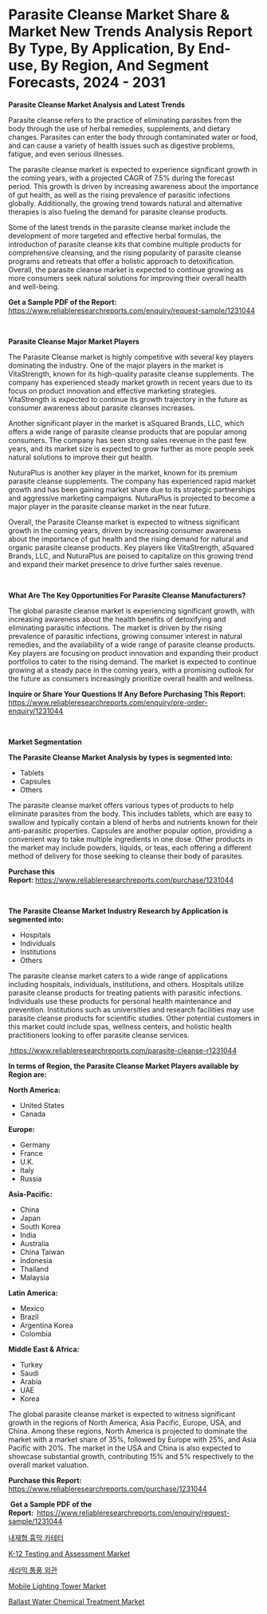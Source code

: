 <p><h1>Parasite Cleanse Market Share & Market New Trends Analysis Report By Type, By Application, By End-use, By Region, And Segment Forecasts, 2024 - 2031</h1></p><p><strong>Parasite Cleanse Market Analysis and Latest Trends</strong></p>
<p><p>Parasite cleanse refers to the practice of eliminating parasites from the body through the use of herbal remedies, supplements, and dietary changes. Parasites can enter the body through contaminated water or food, and can cause a variety of health issues such as digestive problems, fatigue, and even serious illnesses.</p><p>The parasite cleanse market is expected to experience significant growth in the coming years, with a projected CAGR of 7.5% during the forecast period. This growth is driven by increasing awareness about the importance of gut health, as well as the rising prevalence of parasitic infections globally. Additionally, the growing trend towards natural and alternative therapies is also fueling the demand for parasite cleanse products.</p><p>Some of the latest trends in the parasite cleanse market include the development of more targeted and effective herbal formulas, the introduction of parasite cleanse kits that combine multiple products for comprehensive cleansing, and the rising popularity of parasite cleanse programs and retreats that offer a holistic approach to detoxification. Overall, the parasite cleanse market is expected to continue growing as more consumers seek natural solutions for improving their overall health and well-being.</p></p>
<p><strong>Get a Sample PDF of the Report:&nbsp;</strong> <a href="https://www.reliableresearchreports.com/enquiry/request-sample/1231044">https://www.reliableresearchreports.com/enquiry/request-sample/1231044</a></p>
<p>&nbsp;</p>
<p><strong>Parasite Cleanse Major Market Players</strong></p>
<p><p>The Parasite Cleanse market is highly competitive with several key players dominating the industry. One of the major players in the market is VitaStrength, known for its high-quality parasite cleanse supplements. The company has experienced steady market growth in recent years due to its focus on product innovation and effective marketing strategies. VitaStrength is expected to continue its growth trajectory in the future as consumer awareness about parasite cleanses increases.</p><p>Another significant player in the market is aSquared Brands, LLC, which offers a wide range of parasite cleanse products that are popular among consumers. The company has seen strong sales revenue in the past few years, and its market size is expected to grow further as more people seek natural solutions to improve their gut health.</p><p>NuturaPlus is another key player in the market, known for its premium parasite cleanse supplements. The company has experienced rapid market growth and has been gaining market share due to its strategic partnerships and aggressive marketing campaigns. NuturaPlus is projected to become a major player in the parasite cleanse market in the near future.</p><p>Overall, the Parasite Cleanse market is expected to witness significant growth in the coming years, driven by increasing consumer awareness about the importance of gut health and the rising demand for natural and organic parasite cleanse products. Key players like VitaStrength, aSquared Brands, LLC, and NuturaPlus are poised to capitalize on this growing trend and expand their market presence to drive further sales revenue.</p></p>
<p>&nbsp;</p>
<p><strong>What Are The Key Opportunities For Parasite Cleanse Manufacturers?</strong></p>
<p><p>The global parasite cleanse market is experiencing significant growth, with increasing awareness about the health benefits of detoxifying and eliminating parasitic infections. The market is driven by the rising prevalence of parasitic infections, growing consumer interest in natural remedies, and the availability of a wide range of parasite cleanse products. Key players are focusing on product innovation and expanding their product portfolios to cater to the rising demand. The market is expected to continue growing at a steady pace in the coming years, with a promising outlook for the future as consumers increasingly prioritize overall health and wellness.</p></p>
<p><strong>Inquire or Share Your Questions If Any Before Purchasing This Report:</strong> <a href="https://www.reliableresearchreports.com/enquiry/pre-order-enquiry/1231044">https://www.reliableresearchreports.com/enquiry/pre-order-enquiry/1231044</a></p>
<p>&nbsp;</p>
<p><strong>Market Segmentation</strong></p>
<p><strong>The Parasite Cleanse Market Analysis by types is segmented into:</strong></p>
<p><ul><li>Tablets</li><li>Capsules</li><li>Others</li></ul></p>
<p><p>The parasite cleanse market offers various types of products to help eliminate parasites from the body. This includes tablets, which are easy to swallow and typically contain a blend of herbs and nutrients known for their anti-parasitic properties. Capsules are another popular option, providing a convenient way to take multiple ingredients in one dose. Other products in the market may include powders, liquids, or teas, each offering a different method of delivery for those seeking to cleanse their body of parasites.</p></p>
<p><strong>Purchase this Report:&nbsp;</strong><a href="https://www.reliableresearchreports.com/purchase/1231044">https://www.reliableresearchreports.com/purchase/1231044</a></p>
<p>&nbsp;</p>
<p><strong>The Parasite Cleanse Market Industry Research by Application is segmented into:</strong></p>
<p><ul><li>Hospitals</li><li>Individuals</li><li>Institutions</li><li>Others</li></ul></p>
<p><p>The parasite cleanse market caters to a wide range of applications including hospitals, individuals, institutions, and others. Hospitals utilize parasite cleanse products for treating patients with parasitic infections. Individuals use these products for personal health maintenance and prevention. Institutions such as universities and research facilities may use parasite cleanse products for scientific studies. Other potential customers in this market could include spas, wellness centers, and holistic health practitioners looking to offer parasite cleanse services.</p></p>
<p><a href="https://www.reliableresearchreports.com/parasite-cleanse-r1231044">&nbsp;https://www.reliableresearchreports.com/parasite-cleanse-r1231044</a></p>
<p><strong>In terms of Region, the Parasite Cleanse Market Players available by Region are:</strong></p>
<p>
    <p> <strong> North America: </strong>
        <ul>
            <li>United States</li>
            <li>Canada</li>
        </ul>
        </p> 
    <p> <strong> Europe: </strong>
        <ul>
            <li>Germany</li>
            <li>France</li>
            <li>U.K.</li>
            <li>Italy</li>
            <li>Russia</li>
        </ul>
        </p> 
    <p> <strong> Asia-Pacific: </strong>
        <ul>
            <li>China</li>
            <li>Japan</li>
            <li>South Korea</li>
            <li>India</li>
            <li>Australia</li>
            <li>China Taiwan</li>
            <li>Indonesia</li>
            <li>Thailand</li>
            <li>Malaysia</li>
        </ul>
        </p> 
    <p> <strong> Latin America: </strong>
        <ul>
            <li>Mexico</li>
            <li>Brazil</li>
            <li>Argentina Korea</li>
            <li>Colombia</li>
        </ul>
        </p> 
    <p> <strong> Middle East & Africa: </strong>
        <ul>
            <li>Turkey</li>
            <li>Saudi</li>
            <li>Arabia</li>
            <li>UAE</li>
            <li>Korea</li>
        </ul>
    </p>
    </p>
<p><p>The global parasite cleanse market is expected to witness significant growth in the regions of North America, Asia Pacific, Europe, USA, and China. Among these regions, North America is projected to dominate the market with a market share of 35%, followed by Europe with 25%, and Asia Pacific with 20%. The market in the USA and China is also expected to showcase substantial growth, contributing 15% and 5% respectively to the overall market valuation.</p></p>
<p><strong>Purchase this Report: </strong><a href="https://www.reliableresearchreports.com/purchase/1231044">https://www.reliableresearchreports.com/purchase/1231044</a></p>
<p>&nbsp;<strong>Get a Sample PDF of the Report:&nbsp;&nbsp;</strong><a href="https://www.reliableresearchreports.com/enquiry/request-sample/1231044">https://www.reliableresearchreports.com/enquiry/request-sample/1231044</a></p>
<p><strong></strong></p>
<p><p><a href="https://medium.com/@toreygrimes2022/%EB%82%B4%EB%B6%80-%EA%B0%88%EB%B9%84%EB%BC%88-%EC%82%AC%EB%A5%9C%EC%9D%98-%EC%8B%9C%EC%9E%A5-%EC%A0%84%EB%A7%9D-%EC%82%B0%EC%97%85-%EA%B0%9C%EC%9A%94-%EB%B0%8F-%EC%98%88%EC%B8%A1-2024-2031-db7a1a33e8e5">내재형 흉막 카테터</a></p><p><a href="https://medium.com/@go-emi/k-12-testing-and-assessment-market-furnishes-information-on-market-share-market-trends-and-market-8870faee3eb6">K-12 Testing and Assessment Market</a></p><p><a href="https://github.com/laholand/Market-Research-Report-List-3/blob/main/320769956283.md">세라믹 통풍 외관</a></p><p><a href="https://www.linkedin.com/pulse/mobile-lighting-tower-market-trends-forecast-competitive-wkaic">Mobile Lighting Tower Market</a></p><p><a href="https://medium.com/@chloeconn57/ballast-water-chemical-treatment-market-report-reveals-the-latest-trends-and-growth-opportunities-9bdf144883e6">Ballast Water Chemical Treatment Market</a></p></p>